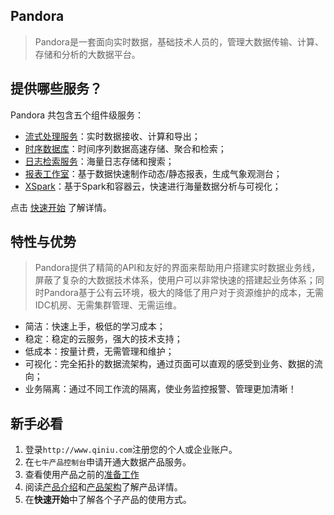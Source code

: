 ## Pandora
> Pandora是一套面向实时数据，基础技术人员的，管理大数据传输、计算、存储和分析的大数据平台。


## 提供哪些服务？
Pandora 共包含五个组件级服务：
	
* [流式处理服务](/QuickStart)：实时数据接收、计算和导出；
* [时序数据库](/TSDB)：时间序列数据高速存储、聚合和检索； 
* [日志检索服务](/LogDB)：海量日志存储和搜索；
* [报表工作室](/ReportStudio)：基于数据快速制作动态/静态报表，生成气象观测台；
* [XSpark](/XSpark)：基于Spark和容器云，快速进行海量数据分析与可视化；

点击 [快速开始](/QuickStart) 了解详情。

## 特性与优势
> Pandora提供了精简的API和友好的界面来帮助用户搭建实时数据业务线，屏蔽了复杂的大数据技术体系，使用户可以非常快速的搭建起业务体系；同时Pandora基于公有云环境，极大的降低了用户对于资源维护的成本，无需IDC机房、无需集群管理、无需运维。

* 简洁：快速上手，极低的学习成本；
* 稳定：稳定的云服务，强大的技术支持；
* 低成本：按量计费，无需管理和维护；
* 可视化：完全拓扑的数据流架构，通过页面可以直观的感受到业务、数据的流向；
* 业务隔离：通过不同工作流的隔离，使业务监控报警、管理更加清晰！

## 新手必看

1. 登录`http://www.qiniu.com`注册您的个人或企业账户。
2. 在`七牛产品控制台`申请开通大数据产品服务。
3. 查看使用产品之前的[准备工作](/Ready)
4. 阅读[产品介绍](/Concept)和[产品架构](/Architecture)了解产品详情。
5. 在**快速开始**中了解各个子产品的使用方式。